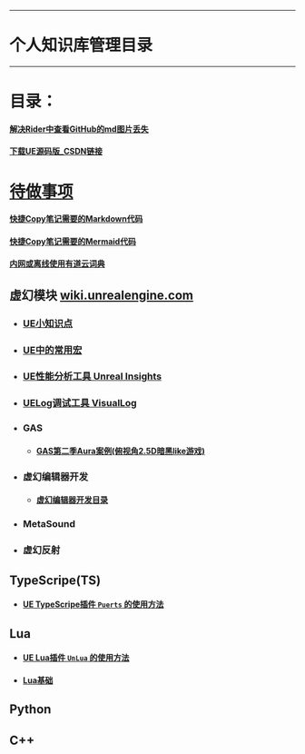 ___________________________________________________________________________________________
# 个人知识库管理目录

___________________________________________________________________________________________

# 目录：

#### [解决Rider中查看GitHub的md图片丢失](./解决Rider中查看GitHub的md图片丢失.md)

#### [下载UE源码版_CSDN链接](https://blog.csdn.net/qq_39934403/article/details/128050817)


# [待做事项](./TODO.md)

#### [快捷Copy笔记需要的Markdown代码](./MarkdownCopyMenu.md)
#### [快捷Copy笔记需要的Mermaid代码](./Mermaid格式参考.md)
#### [内网或离线使用有道云词典](./有道云词典离线打包.md)

## 虚幻模块 [wiki.unrealengine.com](https://michaeljcole.github.io/wiki.unrealengine.com/)

- ### [UE小知识点](./UECPP/UE_Tips.md)
- ### [UE中的常用宏](./UECPP/CommonMacrosUE.md)
- ### [UE性能分析工具 Unreal Insights](./UECPP/Unreal_Insights.md)
- ### [UELog调试工具 VisualLog](./UECPP/UE_VisualLog.md)

- ### **GAS**

  - #### [GAS第二季Aura案例(俯视角2.5D暗黑like游戏)](./UECPP/Models/GAS/GAS_2_Aura/MainMenu.md)

- ### **虚幻编辑器开发**

  - #### [虚幻编辑器开发目录](./UECPP/Models/UE_Editor/UE_EditorDevelopment/UE_Editor_001.md)


- ### **MetaSound**


- ### **虚幻反射**


## TypeScripe(TS)

- #### [UE  TypeScripe插件 `Puerts` 的使用方法](./TypeScripe/UE_TypeScripe_Puerts.md)

## Lua

- #### [UE  Lua插件 `UnLua` 的使用方法](./Lua/UE_Lua_UnLua.md)
- #### [Lua基础](./Lua/Lua.md)

## Python


## C++